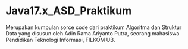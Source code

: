 # Java17.x_ASD_Praktikum
Merupakan kumpulan sorce code dari praktikum Algoritma dan Struktur Data yang disusun oleh Adin Rama Ariyanto Putra, seorang mahasiswa Pendidikan Teknologi Informasi, FILKOM UB.

